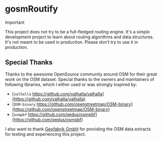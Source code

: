 # gosmRoutify

> [!IMPORTANT]
> This project does not try to be a full-fledged routing engine.
> It's a simple development project to learn about routing algorithms and data structures. \
> It's not meant to be used in production. Please don't try to use it in production.

## Special Thanks

Thanks to the awesome OpenSource community around OSM for their great work on the OSM dataset.
Special thanks to the owners and maintainers of following libraries, which I either used or was strongly inspired by:

- [`valhalla` https://github.com/valhalla/valhalla](https://github.com/valhalla/valhalla)
- [`OSM-binary` https://github.com/openstreetmap/OSM-binary](https://github.com/openstreetmap/OSM-binary)
- [`osmpbf` https://github.com/qedus/osmpbf](https://github.com/qedus/osmpbf)

I also want to thank [Geofabrik GmbH](https://www.geofabrik.de/) for providing the OSM data extracts for testing and experiencing this project.